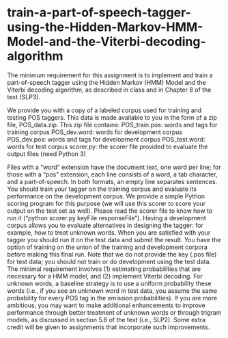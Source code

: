 # train-a-part-of-speech-tagger-using-the-Hidden-Markov-HMM-Model-and-the-Viterbi-decoding-algorithm

The minimum requirement for this assignment is to implement and train a part-of-speech tagger using the Hidden Markov (HMM) Model and the Viterbi decoding algorithm, as described in class and in Chapter 8 of the text (SLP3).

We provide you with a copy of a labeled corpus used for training and testing POS taggers. This data is made available to you in the form of a zip file, POS_data.zip. This zip file contains:
POS_train.pos: words and tags for training corpus
POS_dev.word: words for development corpus
POS_dev.pos: words and tags for development corpus
POS_test.word: words for test corpus
scorer.py: the scorer file provided to evaluate the output files (need Python 3)

Files with a “word” extension have the document text, one word per line; for those with a “pos” extension, each line consists of a word, a tab character, and a part-of-speech. In both formats, an empty line separates sentences.
You should train your tagger on the training corpus and evaluate its performance on the development corpus. We provide a simple Python scoring program for this purpose (we will use this scorer to score your output on the test set as well). Please read the scorer file to know how to run it (“python scorer.py keyFile responseFile”). Having a development corpus allows you to evaluate alternatives in designing the tagger: for example, how to treat unknown words. When you are satisfied with your tagger you should run it on the test data and submit the result. You have the option of training on the union of the training and development corpora before making this final run. Note that we do not provide the key (.pos file) for test data; you should not train or do development using the test data.
The minimal requirement involves (1) estimating probabilities that are necessary for a HMM model, and (2) implement Viterbi decoding. For unknown words, a baseline strategy is to use a uniform probability these words (i.e., if you see an unknown word in test data, you assume the same probability for every POS tag in the emission probabilities). If you are more ambitious, you may want to make additional enhancements to improve performance through better treatment of unknown words or through trigram models, as discussed in section 5.8 of the text (i.e., SLP2). Some extra credit will be given to assignments that incorporate such improvements.
